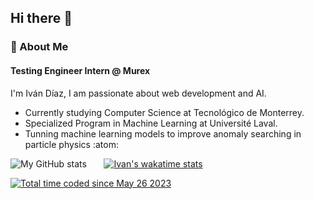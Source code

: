 ## Hi there 👋

### :rocket:  About Me
#### Testing Engineer Intern @ Murex
I'm Iván Díaz, I am passionate about web development and AI.
- Currently studying Computer Science at Tecnológico de Monterrey.
- Specialized Program in Machine Learning at Université Laval.
- Tunning machine learning models to improve anomaly searching in particle physics :atom:


![My GitHub stats](https://github-readme-stats.vercel.app/api?username=IvanDLar&show_icons=true&theme=tokyonight) &nbsp; &nbsp; &nbsp; [![Ivan's wakatime stats](https://github-readme-stats.vercel.app/api/wakatime?username=IvanDLar)](https://github.com/anuraghazra/github-readme-stats)

<a href="https://wakatime.com/@bedef842-33e4-4c64-8c2f-72255e014c57"><img src="https://wakatime.com/badge/user/bedef842-33e4-4c64-8c2f-72255e014c57.svg" alt="Total time coded since May 26 2023" /></a>
